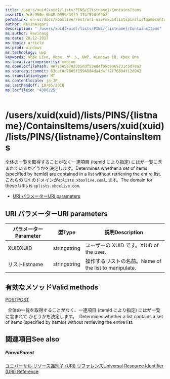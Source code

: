 ```yaml
---
title: /users/xuid(xuid)/lists/PINS/{listname}/ContainsItems
assetID: 9c6c950e-6b48-0999-39f9-174f598f69b2
permalink: en-us/docs/xboxlive/rest/uri-usersxuidlistspinslistnamecontainsitems.html
author: KevinAsgari
description: " /users/xuid(xuid)/lists/PINS/{listname}/ContainsItems"
ms.author: kevinasg
ms.date: 20-12-2017
ms.topic: article
ms.prod: windows
ms.technology: uwp
keywords: Xbox Live, Xbox, ゲーム, UWP, Windows 10, Xbox One
ms.localizationpriority: medium
ms.openlocfilehash: 4e775e5e7033b5ddf53ed4f05c9965731c5d70a3
ms.sourcegitcommit: 63cef0a7805f1594984da4d4ff2f76894f12d942
ms.translationtype: MT
ms.contentlocale: ja-JP
ms.lasthandoff: 10/05/2018
ms.locfileid: "4388225"
---
```

# <a name="usersxuidxuidlistspinslistnamecontainsitems"></a><span data-ttu-id="a3c4b-104">/users/xuid(xuid)/lists/PINS/{listname}/ContainsItems</span><span class="sxs-lookup"><span data-stu-id="a3c4b-104">/users/xuid(xuid)/lists/PINS/{listname}/ContainsItems</span></span>
<span data-ttu-id="a3c4b-105">全体の一覧を取得することがなく一連項目 (itemId により指定) にはが一覧に含まれているかどうかを決定します。</span><span class="sxs-lookup"><span data-stu-id="a3c4b-105">Determines whether a set of items (specified by itemId) are contained in a list without retrieving the entire list.</span></span> <span data-ttu-id="a3c4b-106">これらの Uri のドメインが`eplists.xboxlive.com`します。</span><span class="sxs-lookup"><span data-stu-id="a3c4b-106">The domain for these URIs is `eplists.xboxlive.com`.</span></span>
 
  * [<span data-ttu-id="a3c4b-107">URI パラメーター</span><span class="sxs-lookup"><span data-stu-id="a3c4b-107">URI parameters</span></span>](#ID4EV)
 
<a id="ID4EV"></a>

 
## <a name="uri-parameters"></a><span data-ttu-id="a3c4b-108">URI パラメーター</span><span class="sxs-lookup"><span data-stu-id="a3c4b-108">URI parameters</span></span> 
 
| <span data-ttu-id="a3c4b-109">パラメーター</span><span class="sxs-lookup"><span data-stu-id="a3c4b-109">Parameter</span></span>| <span data-ttu-id="a3c4b-110">型</span><span class="sxs-lookup"><span data-stu-id="a3c4b-110">Type</span></span>| <span data-ttu-id="a3c4b-111">説明</span><span class="sxs-lookup"><span data-stu-id="a3c4b-111">Description</span></span>| 
| --- | --- | --- | 
| <span data-ttu-id="a3c4b-112">XUID</span><span class="sxs-lookup"><span data-stu-id="a3c4b-112">XUID</span></span>| <span data-ttu-id="a3c4b-113">string</span><span class="sxs-lookup"><span data-stu-id="a3c4b-113">string</span></span>| <span data-ttu-id="a3c4b-114">ユーザーの XUID です。</span><span class="sxs-lookup"><span data-stu-id="a3c4b-114">XUID of the user.</span></span>| 
| <span data-ttu-id="a3c4b-115">リスト</span><span class="sxs-lookup"><span data-stu-id="a3c4b-115">listname</span></span>| <span data-ttu-id="a3c4b-116">string</span><span class="sxs-lookup"><span data-stu-id="a3c4b-116">string</span></span>| <span data-ttu-id="a3c4b-117">操作するリストの名前。</span><span class="sxs-lookup"><span data-stu-id="a3c4b-117">Name of the list to manipulate.</span></span>| 
  
<a id="ID4E5B"></a>

 
## <a name="valid-methods"></a><span data-ttu-id="a3c4b-118">有効なメソッド</span><span class="sxs-lookup"><span data-stu-id="a3c4b-118">Valid methods</span></span>

[<span data-ttu-id="a3c4b-119">POST</span><span class="sxs-lookup"><span data-stu-id="a3c4b-119">POST</span></span>](uri-usersxuidlistspinslistnamecontainsitemspost.md)

<span data-ttu-id="a3c4b-120">&nbsp;&nbsp;全体の一覧を取得することがなく、一連項目 (itemId により指定) にはが一覧に含まれて かどうかを決定します。</span><span class="sxs-lookup"><span data-stu-id="a3c4b-120">&nbsp;&nbsp;Determines whether a list contains a set of items (specified by itemId) without retrieving the entire list.</span></span>
 
<a id="ID4EIC"></a>

 
## <a name="see-also"></a><span data-ttu-id="a3c4b-121">関連項目</span><span class="sxs-lookup"><span data-stu-id="a3c4b-121">See also</span></span>
 
<a id="ID4EKC"></a>

 
##### <a name="parent"></a><span data-ttu-id="a3c4b-122">Parent</span><span class="sxs-lookup"><span data-stu-id="a3c4b-122">Parent</span></span> 

[<span data-ttu-id="a3c4b-123">ユニバーサル リソース識別子 (URI) リファレンス</span><span class="sxs-lookup"><span data-stu-id="a3c4b-123">Universal Resource Identifier (URI) Reference</span></span>](../atoc-xboxlivews-reference-uris.md)

   